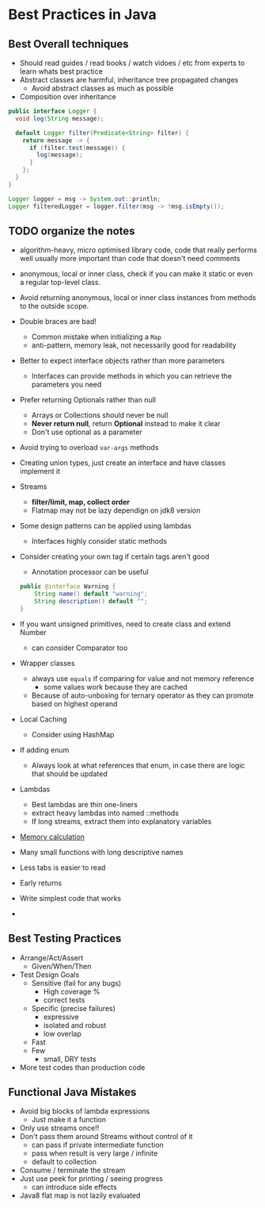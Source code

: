 # Best Practices in Java

## Best Overall techniques

- Should read guides / read books / watch vidoes / etc from experts to learn whats best practice
- Abstract classes are harmful, inheritance tree propagated changes
  - Avoid abstract classes as much as possible
- Composition over inheritance

```java
public interface Logger {
  void log(String message);

  default Logger filter(Predicate<String> filter) {
    return message -> {
      if (filter.test(message)) {
        log(message);
      }
    };
  }
}

Logger logger = msg -> System.out::println;
Logger filteredLogger = logger.filter(msg -> !msg.isEmpty());
```

## TODO organize the notes

- algorithm-heavy, micro optimised library code, code that really performs well usually more important than code that doesn't need comments

- anonymous, local or inner class, check if you can make it static or even a regular top-level class.
- Avoid returning anonymous, local or inner class instances from methods to the outside scope.
- Double braces are bad!

  - Common mistake when initializing a `Map`
  - anti-pattern, memory leak, not necessarily good for readability

- Better to expect interface objects rather than more parameters

  - Interfaces can provide methods in which you can retrieve the parameters you need

- Prefer returning Optionals rather than null

  - Arrays or Collections should never be null
  - **Never return null**, return **Optional** instead to make it clear
  - Don't use optional as a parameter

- Avoid trying to overload `var-args` methods

- Creating union types, just create an interface and have classes implement it
- Streams

  - **filter/limit, map, collect order**
  - Flatmap may not be lazy dependign on jdk8 version

- Some design patterns can be applied using lambdas

  - Interfaces highly consider static methods

- Consider creating your own tag if certain tags aren't good

  - Annotation processor can be useful

  ```java
  public @interface Warning {
      String name() default "warning";
      String description() default "";
  }
  ```

- If you want unsigned primitives, need to create class and extend Number

  - can consider Comparator too

- Wrapper classes
  - always use `equals` if comparing for value and not memory reference
    - some values work because they are cached
  - Because of auto-unboxing for ternary operator as they can promote based on highest operand
- Local Caching

  - Consider using HashMap

- If adding enum

  - Always look at what references that enum, in case there are logic that should be updated

- Lambdas

  - Best lambdas are thin one-liners
  - extract heavy lambdas into named ::methods
  - If long streams, extract them into explanatory variables

- [Memory calculation](https://stackoverflow.com/questions/37916136/how-to-calculate-memory-usage-of-a-java-program)

- Many small functions with long descriptive names
- Less tabs is easier to read
- Early returns
- Write simplest code that works
-

## Best Testing Practices

- Arrange/Act/Assert
  - Given/When/Then
- Test Design Goals
  - Sensitive (fail for any bugs)
    - High coverage %
    - correct tests
  - Specific (precise failures)
    - expressive
    - isolated and robust
    - low overlap
  - Fast
  - Few
    - small, DRY tests
- More test codes than production code

## Functional Java Mistakes

- Avoid big blocks of lambda expressions
  - Just make it a function
- Only use streams once!!
- Don't pass them around Streams without control of it
  - can pass if private intermediate function
  - pass when result is very large / infinite
  - default to collection
- Consume / terminate the stream
- Just use peek for printing / seeing progress
  - can introduce side effects
- Java8 flat map is not lazily evaluated
